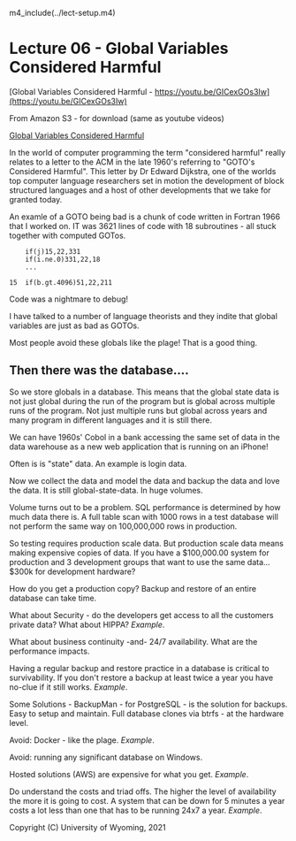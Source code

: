 
m4_include(../lect-setup.m4)

# Lecture 06 -  Global Variables Considered Harmful                                    

[Global Variables Considered Harmful - https://youtu.be/GICexGOs3Iw](https://youtu.be/GICexGOs3Iw)<br>

From Amazon S3 - for download (same as youtube videos)

[Global Variables Considered Harmful](http://uw-s20-2015.s3.amazonaws.com/4820-L06-Global-Variables-Considered-Harmful.mp4)<br>

In the world of computer programming the term "considered harmful" 
really relates to a letter to the ACM in the late 1960's referring
to "GOTO's Considered Harmful".  This letter by Dr Edward Dijkstra,
one of the worlds top computer language researchers set in motion
the development of block structured languages and a host of other
developments that we take for granted today.

An examle of a GOTO being bad is a chunk of code written in 
Fortran 1966 that I worked on.  IT was 3621 lines of code
with 18 subroutines - all stuck together with computed
GOTos.

```
	if(j)15,22,331
	if(i.ne.0)331,22,18
	...

15	if(b.gt.4096)51,22,211
```

Code was a nightmare to debug!

I have talked to a number of language theorists and they indite
that global variables are just as bad as GOTOs.

Most people avoid these globals like the plage!   That is a good
thing. 

## Then there was the database....

So we store globals in a database.  This means that the global state
data is not just global during the run of the program but is global
across multiple runs of the program.   Not just multiple runs but
global across years and many program in different languages and
it is still there.

We can have 1960s' Cobol in a bank accessing the same set of data in the
data warehouse as a new web application that is running on an
iPhone!

Often is is "state" data.  An example is login data.

Now we collect the data and model the data and backup the data and
love the data.  It is still global-state-data.  In huge volumes.

Volume turns out to be a problem.  SQL performance is determined
by how much data there is.  A full table scan with 1000 rows in
a test database will not perform the same way on 100,000,000 rows
in production.

So testing requires production scale data.  But production scale
data means making expensive copies of data.  If you have a $100,000.00
system for production and 3 development groups that want to use
the same data... $300k for development hardware?

How do you get a production copy?  Backup and restore of an 
entire database can take time.

What about Security - do the developers get access to all the 
customers private data? What about HIPPA?
*Example*.

What about business continuity -and- 24/7 availability.  What are
the performance impacts.

Having a regular backup and restore practice in a database is
critical to survivability.  If you don't restore a backup 
at least twice a year you have no-clue if it still works.
*Example*.

Some Solutions - BackupMan - for PostgreSQL - is the solution
for backups.  Easy to setup and maintain.  Full database
clones via btrfs - at the hardware level.

Avoid: Docker - like the plage.
*Example*.

Avoid: running any significant database on Windows.

Hosted solutions (AWS) are expensive for what you get.
*Example*.

Do understand the costs and triad offs.  The higher the level
of availability the more it is going to cost.  A system that can
be down for 5 minutes  a year costs a lot less than one that has
to be running 24x7 a year.
*Example*.




























Copyright (C) University of Wyoming, 2021
